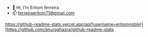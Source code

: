 - 👋 Hi, I’m Eritom ferreira
- 📫 ferreiraeritom71@gmail.com



https://github-readme-stats.vercel.app/api?username=eritomnoble)](https://github.com/anuraghazra/github-readme-stats
